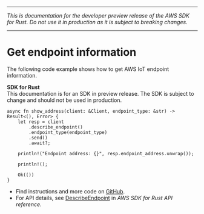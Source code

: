 --------

 *This is documentation for the developer preview release of the AWS SDK for Rust\. Do not use it in production as it is subject to breaking changes\.* 

--------

# Get endpoint information<a name="iot_DescribeEndpoint_rust_topic"></a>

The following code example shows how to get AWS IoT endpoint information\.

**SDK for Rust**  
This documentation is for an SDK in preview release\. The SDK is subject to change and should not be used in production\.
  

```
async fn show_address(client: &Client, endpoint_type: &str) -> Result<(), Error> {
    let resp = client
        .describe_endpoint()
        .endpoint_type(endpoint_type)
        .send()
        .await?;

    println!("Endpoint address: {}", resp.endpoint_address.unwrap());

    println!();

    Ok(())
}
```
+  Find instructions and more code on [GitHub](https://github.com/awsdocs/aws-doc-sdk-examples/tree/main/rust_dev_preview/iot#code-examples)\. 
+  For API details, see [DescribeEndpoint](https://awslabs.github.io/aws-sdk-rust/) in *AWS SDK for Rust API reference*\. 